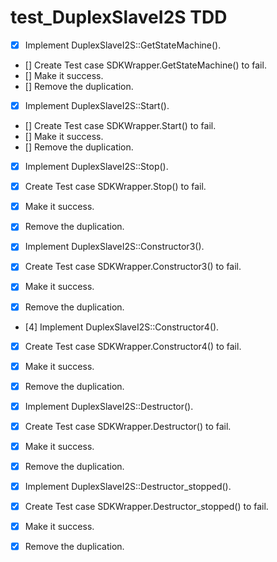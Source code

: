 # test_DuplexSlaveI2S TDD
- [x] Implement DuplexSlaveI2S::GetStateMachine(). 
- [] Create Test case SDKWrapper.GetStateMachine() to fail. 
- [] Make it success. 
- [] Remove the duplication. 

- [x] Implement DuplexSlaveI2S::Start(). 
- [] Create Test case SDKWrapper.Start() to fail. 
- [] Make it success. 
- [] Remove the duplication. 

- [x] Implement DuplexSlaveI2S::Stop(). 
- [x] Create Test case SDKWrapper.Stop() to fail. 
- [x] Make it success. 
- [x] Remove the duplication. 

- [x] Implement DuplexSlaveI2S::Constructor3(). 
- [x] Create Test case SDKWrapper.Constructor3() to fail. 
- [x] Make it success. 
- [x] Remove the duplication. 

- [4] Implement DuplexSlaveI2S::Constructor4(). 
- [x] Create Test case SDKWrapper.Constructor4() to fail. 
- [x] Make it success. 
- [x] Remove the duplication. 

- [x] Implement DuplexSlaveI2S::Destructor(). 
- [x] Create Test case SDKWrapper.Destructor() to fail. 
- [x] Make it success. 
- [x] Remove the duplication. 

- [x] Implement DuplexSlaveI2S::Destructor_stopped(). 
- [x] Create Test case SDKWrapper.Destructor_stopped() to fail. 
- [x] Make it success. 
- [x] Remove the duplication. 

